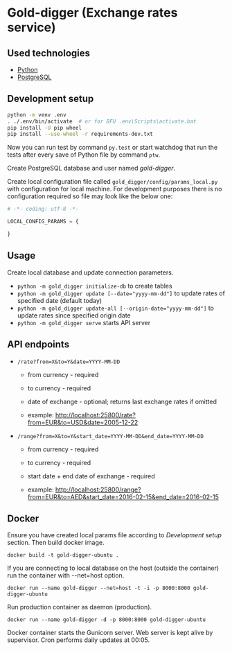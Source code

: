 # Gold-digger (Exchange rates service)


## Used technologies
 - [Python](https://www.python.org/)
 - [PostgreSQL](http://www.postgresql.org/)


## Development setup
```sh
python -m venv .env
. ./.env/bin/activate  # or for BFU .env\Scripts\activate.bat
pip install -U pip wheel
pip install --use-wheel -r requirements-dev.txt
```

Now you can run test by command `py.test` or start watchdog that run the tests
after every save of Python file by command `ptw`.

Create PostgreSQL database and user named *gold-digger*.

Create local configuration file called `gold_digger/config/params_local.py` with configuration for local machine.
For development purposes there is no configuration required so file may look like the below one:

```python
# -*- coding: utf-8 -*-

LOCAL_CONFIG_PARAMS = {

}
```

## Usage
Create local database and update connection parameters.

* `python -m gold_digger initialize-db` to create tables
* `python -m gold_digger update [--date="yyyy-mm-dd"]` to update rates of specified date (default today)
* `python -m gold_digger update-all [--origin-date="yyyy-mm-dd"]` to update rates since specified origin date
* `python -m gold_digger serve` starts API server

## API endpoints

* `/rate?from=X&to=Y&date=YYYY-MM-DD`
	* from currency - required
	* to currency - required 
	* date of exchange - optional; returns last exchange rates if omitted 

	* example: [http://localhost:25800/rate?from=EUR&to=USD&date=2005-12-22](http://localhost:25800/rate?from=EUR&to=USD&date=2005-12-22)

* `/range?from=X&to=Y&start_date=YYYY-MM-DD&end_date=YYYY-MM-DD`
	* from currency - required
	* to currency - required
	* start date + end date of exchange - required
	
    * example: [http://localhost:25800/range?from=EUR&to=AED&start_date=2016-02-15&end_date=2016-02-15](http://localhost:25800/range?from=EUR&to=AED&start_date=2016-02-15&end_date=2016-02-15)
    
## Docker
Ensure you have created local params file according to *Development setup* section. Then build docker image.

`docker build -t gold-digger-ubuntu .`

If you are connecting to local database on the host (outside the container) run the container with --net=host option.

`docker run --name gold-digger --net=host -t -i -p 8000:8000 gold-digger-ubuntu`

Run production container as daemon (production).

`docker run --name gold-digger -d -p 8000:8000 gold-digger-ubuntu`

Docker container starts the Gunicorn server. Web server is kept alive by supervisor. Cron performs daily updates at 00:05.
